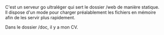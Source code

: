 C'est un serveur go ultraléger qui sert le dossier /web de manière statique.
Il dispose d'un mode pour charger préalablement les fichiers en mémoire afin de les servir plus rapidement.

Dans le dossier /doc, il y a mon CV.
